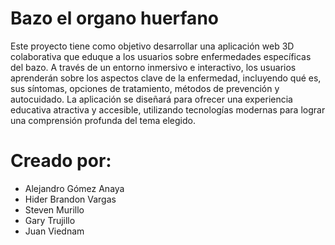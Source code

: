 # Bazo el organo huerfano

Este proyecto tiene como objetivo desarrollar una aplicación web 3D colaborativa que eduque a
los usuarios sobre enfermedades específicas del bazo. A través de un entorno inmersivo e interactivo, los usuarios aprenderán sobre los aspectos
clave de la enfermedad, incluyendo qué es, sus síntomas, opciones de tratamiento, métodos de
prevención y autocuidado. La aplicación se diseñará para ofrecer una experiencia educativa
atractiva y accesible, utilizando tecnologías modernas para lograr una comprensión profunda del
tema elegido.

# Creado por:

- Alejandro Gómez Anaya
- Hider Brandon Vargas
- Steven Murillo
- Gary Trujillo
- Juan Viednam
